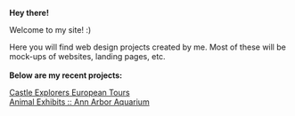 <strong>Hey there!</strong>

Welcome to my site! :)

Here you will find web design projects created by me. Most of these will be mock-ups of websites, landing pages, etc. 
<br>
<br>
<strong>Below are my recent projects:</strong>

[Castle Explorers European Tours](https://samihachowdhury.github.io/webdev/layout5/)
<br>
[Animal Exhibits :: Ann Arbor Aquarium](https://samihachowdhury.github.io/webdev/layout3/animal-exhibits.html)

